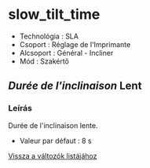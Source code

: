 # slow\_tilt\_time

* Technológia : SLA
* Csoport : Réglage de l'Imprimante
* Alcsoport : Général -  Incliner
* Mód :  Szakértő

## _Durée de l'inclinaison_ Lent

### Leírás

Durée de l'inclinaison lente.

* Valeur par défaut : 8 s

[Vissza a változók listájához](variable_list.md)

